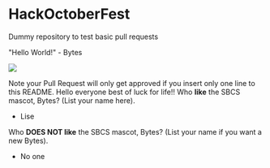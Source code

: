 # HackOctoberFest
Dummy repository to test basic pull requests

"Hello World!" - Bytes

[<img src="http://sbcs.io/images/sbcs_assets/hackbytes.png">](http://sbcs.io)

Note your Pull Request will only get approved if you insert only one line to this README.
Hello everyone best of luck for life!!
Who **like** the SBCS mascot, Bytes? (List your name here).
- Lise

Who **DOES NOT like** the SBCS mascot, Bytes? (List your name if you want a new Bytes).
- No one
